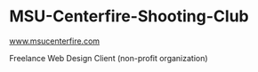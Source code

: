 MSU-Centerfire-Shooting-Club
============================

www.msucenterfire.com

Freelance Web Design Client (non-profit organization)
